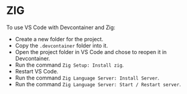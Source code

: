 # ZIG

To use VS Code with Devcontainer and Zig:
- Create a new folder for the project.
- Copy the `.devcontainer` folder into it. 
- Open the project folder in VS Code and chose to reopen it in Devcontainer.
- Run the command `Zig Setup: Install zig`.
- Restart VS Code.
- Run the command `Zig Language Server: Install Server`.
- Run the command `Zig Language Server: Start / Restart server`.
